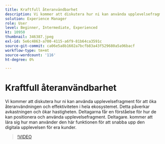 ```yaml
---
title: Kraftfull återanvändbarhet
description: Vi kommer att diskutera hur ni kan använda upplevelsefragment för att öka återanvändningen och effektiviteten i hela ekosystemet.  Detta påverkar avkastningen och ökar hastigheten.  Deltagarna får en förståelse för hur de kan positionera och använda upplevelsefragment. Deltagare. kommer att lära sig hur man använder den här funktionen för att snabba upp den digitala upplevelsen för era kunder.
solution: Experience Manager
role: User
level: Beginner, Intermediate, Experienced
kt: 10950
thumbnail: 346387.jpeg
exl-id: 5e6c4863-a700-4115-a6f9-81b64ca3591c
source-git-commit: ca06e5a8b1602a7bcfb83a43f529680a5a96bacf
workflow-type: tm+mt
source-wordcount: '116'
ht-degree: 0%

---
```


# Kraftfull återanvändbarhet

Vi kommer att diskutera hur ni kan använda upplevelsefragment för att öka återanvändningen och effektiviteten i hela ekosystemet.  Detta påverkar avkastningen och ökar hastigheten.  Deltagarna får en förståelse för hur de kan positionera och använda upplevelsefragment. Deltagare. kommer att lära sig hur man använder den här funktionen för att snabba upp den digitala upplevelsen för era kunder.

>[!VIDEO](https://video.tv.adobe.com/v/346387/?quality=12&learn=on)
